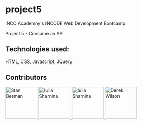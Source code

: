 # project5

INCO Academny's INCODE Web Development Bootcamp

Project 5 - Consume an API

## Technologies used:
HTML, CSS, Javascript, JQuery

## Contributors

<a href="https://github.com/staenrey">
  <img src="https://github.com/staenrey.png" alt="Stan Besman" width="100"/>
</a>

<a href="https://github.com/julia-ediamond">
  <img src="https://github.com/julia-ediamond.png" alt="Iulia Sharnina" width="100"/>
</a>

<a href="https://github.com/RElham">
  <img src="https://github.com/RElham.png" alt="Iulia Sharnina" width="100"/>
</a>

<a href="https://github.com/delboywilson">
  <img src="https://github.com/delboywilson.png" alt="Derek Wilson" width="100"/>
</a>
